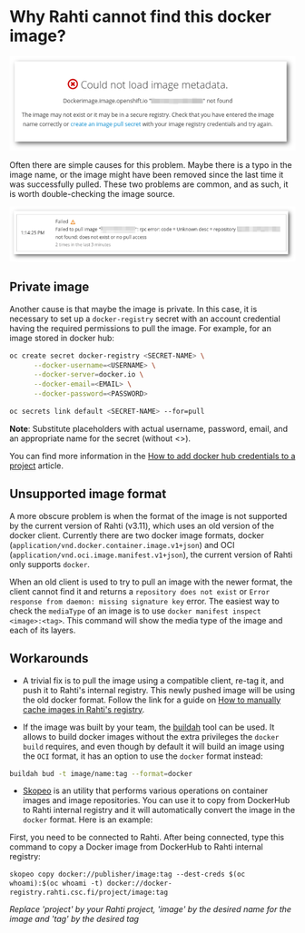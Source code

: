 # Why Rahti cannot find this docker image?

![Could not load image](img/Could_not_load_image_metadata.png)

Often there are simple causes for this problem. Maybe there is a typo in the image name, or the image might have been removed since the last time it was successfully pulled. These two problems are common, and as such, it is worth double-checking the image source.

![Failed to pull image](img/Failed_to_pull_image.png)

## Private image

Another cause is that maybe the image is private. In this case, it is necessary to set up a `docker-registry` secret with an account credential having the required permissions to pull the image. For example, for an image stored in docker hub:

```bash
oc create secret docker-registry <SECRET-NAME> \
      --docker-username=<USERNAME> \
      --docker-server=docker.io \
      --docker-email=<EMAIL> \
      --docker-password=<PASSWORD>
```

```bash
oc secrets link default <SECRET-NAME> --for=pull
```

**Note**: Substitute placeholders with actual username, password, email, and an appropriate name for the secret (without <>).

You can find more information in the [How to add docker hub credentials to a project](docker_hub_login.md) article.

## Unsupported image format

A more obscure problem is when the format of the image is not supported by the current version of Rahti (v3.11), which uses an old version of the docker client. Currently there are two docker image formats, docker (`application/vnd.docker.container.image.v1+json`) and OCI (`application/vnd.oci.image.manifest.v1+json`), the current version of Rahti only supports `docker`.

When an old client is used to try to pull an image with the newer format, the client cannot find it and returns a `repository does not exist` or `Error response from daemon: missing signature key` error. The easiest way to check the `mediaType` of an image is to use `docker manifest inspect <image>:<tag>`. This command will show the media type of the image and each of its layers.


## Workarounds

* A trivial fix is to pull the image using a compatible client, re-tag it, and push it to Rahti's internal registry. This newly pushed image will be using the old docker format. Follow the link for a guide on [How to manually cache images in Rahti's registry](../../cloud/rahti/images/Using_Rahti_2_integrated_registry.md).

* If the image was built by your team, the [buildah](https://buildah.io) tool can be used. It allows to build docker images without the extra privileges the `docker build` requires, and even though by default it will build an image using the `OCI` format, it has an option to use the `docker` format instead:

```bash
buildah bud -t image/name:tag --format=docker
```

* [Skopeo](https://github.com/containers/skopeo) is an utility that performs various operations on container images and image repositories.
You can use it to copy from DockerHub to Rahti internal registry and it will automatically convert the image in the `docker` format. Here is an example:  

First, you need to be connected to Rahti. After being connected, type this command to copy a Docker image from DockerHub to Rahti internal registry:    

```
skopeo copy docker://publisher/image:tag --dest-creds $(oc whoami):$(oc whoami -t) docker://docker-registry.rahti.csc.fi/project/image:tag
```
_Replace 'project' by your Rahti project, 'image' by the desired name for the image and 'tag' by the desired tag_
